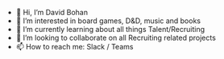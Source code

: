 - 👋 Hi, I’m David Bohan
- 👀 I’m interested in board games, D&D, music and books
- 🌱 I’m currently learning about all things Talent/Recruiting
- 💞️ I’m looking to collaborate on all Recruiting related projects
- 📫 How to reach me: Slack / Teams

<!---
dbohan1/dbohan1 is a ✨ special ✨ repository because its `README.md` (this file) appears on your GitHub profile.
You can click the Preview link to take a look at your changes.
--->
